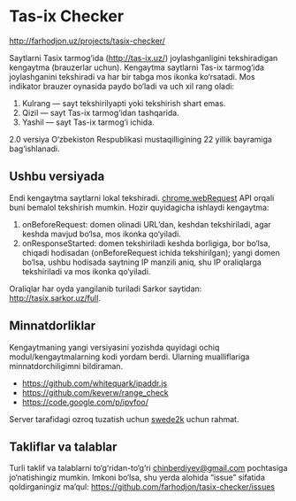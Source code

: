 Tas-ix Checker
=============

http://farhodjon.uz/projects/tasix-checker/

Saytlarni Tasix tarmog‘ida (http://tas-ix.uz/) joylashganligini tekshiradigan kengaytma (brauzerlar uchun). Kengaytma saytlarni Tas-ix tarmog‘ida joylashganini tekshiradi va har bir tabga mos ikonka ko‘rsatadi.
Mos indikator brauzer oynasida paydo bo‘ladi va uch xil rang oladi:
1. Kulrang — sayt tekshirilyapti yoki tekshirish shart emas.
2. Qizil — sayt Tas-ix tarmog‘idan tashqarida.
3. Yashil — sayt Tas-ix tarmog‘i ichida.

2.0 versiya O‘zbekiston Respublikasi mustaqilligining 22 yillik bayramiga bag‘ishlanadi.

## Ushbu versiyada

Endi kengaytma saytlarni lokal tekshiradi. [chrome.webRequest](http://developer.chrome.com/extensions/webRequest.html) API orqali buni bemalol tekshirish mumkin. Hozir quyidagicha ishlaydi kengaytma:

1. onBeforeRequest: domen olinadi URL’dan, keshdan tekshiriladi, agar keshda mavjud bo‘lsa, mos ikonka qo‘yiladi.
2. onResponseStarted: domen tekshiriladi keshda borligiga, bor bo‘lsa, chiqadi hodisadan (onBeforeRequest ichida tekshirilgan); yangi domen bo‘lsa, ushbu hodisada saytning IP manzili aniq, shu IP oraliqlarga tekshiriladi va mos ikonka qo‘yiladi.

Oraliqlar har oyda yangilanib turiladi Sarkor saytidan: http://tasix.sarkor.uz/full.

## Minnatdorliklar

Kengaytmaning yangi versiyasini yozishda quyidagi ochiq modul/kengaytmalarning kodi yordam berdi. Ularning mualliflariga minnatdorchiligimni bildiraman.

- https://github.com/whitequark/ipaddr.js
- https://github.com/keverw/range_check
- https://code.google.com/p/ipvfoo/

Server tarafidagi ozroq tuzatish uchun [swede2k](https://github.com/swede2k) uchun rahmat.

## Takliflar va talablar

Turli taklif va talablarni to‘g‘ridan-to‘g‘ri chinberdiyev@gmail.com pochtasiga jo‘natishingiz mumkin. Imkoni bo‘lsa, shu yerda alohida “issue” sifatida qoldirganingiz ma’qul: https://github.com/farhodjon/tasix-checker/issues